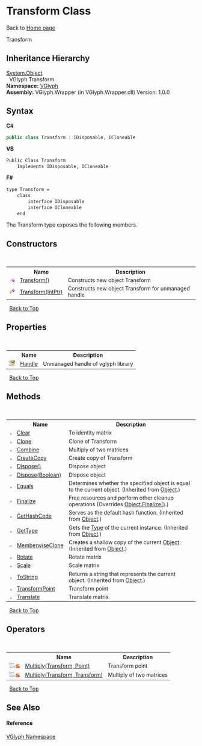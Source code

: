 # Transform Class
Back to <a href="Home.md">Home page</a> 

Transform


## Inheritance Hierarchy
<a href="http://msdn2.microsoft.com/en-us/library/e5kfa45b" target="_blank">System.Object</a><br />&nbsp;&nbsp;VGlyph.Transform<br />
**Namespace:**&nbsp;<a href="N_VGlyph.md">VGlyph</a><br />**Assembly:**&nbsp;VGlyph.Wrapper (in VGlyph.Wrapper.dll) Version: 1.0.0

## Syntax

**C#**<br />
``` C#
public class Transform : IDisposable, ICloneable
```

**VB**<br />
``` VB
Public Class Transform
	Implements IDisposable, ICloneable
```

**F#**<br />
``` F#
type Transform =  
    class
        interface IDisposable
        interface ICloneable
    end
```

The Transform type exposes the following members.


## Constructors
&nbsp;<table><tr><th></th><th>Name</th><th>Description</th></tr><tr><td>![Public method](media/pubmethod.gif "Public method")</td><td><a href="M_VGlyph_Transform__ctor.md">Transform()</a></td><td>
Constructs new object Transform</td></tr><tr><td>![Protected method](media/protmethod.gif "Protected method")</td><td><a href="M_VGlyph_Transform__ctor_1.md">Transform(IntPtr)</a></td><td>
Constructs new object Transform for unmanaged handle</td></tr></table>&nbsp;
<a href="#transform-class">Back to Top</a>

## Properties
&nbsp;<table><tr><th></th><th>Name</th><th>Description</th></tr><tr><td>![Protected property](media/protproperty.gif "Protected property")</td><td><a href="P_VGlyph_Transform_Handle.md">Handle</a></td><td>
Unmanaged handle of vglyph library</td></tr></table>&nbsp;
<a href="#transform-class">Back to Top</a>

## Methods
&nbsp;<table><tr><th></th><th>Name</th><th>Description</th></tr><tr><td>![Public method](media/pubmethod.gif "Public method")</td><td><a href="M_VGlyph_Transform_Clear.md">Clear</a></td><td>
To identity matrix</td></tr><tr><td>![Public method](media/pubmethod.gif "Public method")</td><td><a href="M_VGlyph_Transform_Clone.md">Clone</a></td><td>
Clone of Transform</td></tr><tr><td>![Public method](media/pubmethod.gif "Public method")</td><td><a href="M_VGlyph_Transform_Combine.md">Combine</a></td><td>
Multiply of two matrices</td></tr><tr><td>![Public method](media/pubmethod.gif "Public method")</td><td><a href="M_VGlyph_Transform_CreateCopy.md">CreateCopy</a></td><td>
Create copy of Transform</td></tr><tr><td>![Public method](media/pubmethod.gif "Public method")</td><td><a href="M_VGlyph_Transform_Dispose.md">Dispose()</a></td><td>
Dispose object</td></tr><tr><td>![Protected method](media/protmethod.gif "Protected method")</td><td><a href="M_VGlyph_Transform_Dispose_1.md">Dispose(Boolean)</a></td><td>
Dispose object</td></tr><tr><td>![Public method](media/pubmethod.gif "Public method")</td><td><a href="http://msdn2.microsoft.com/en-us/library/bsc2ak47" target="_blank">Equals</a></td><td>
Determines whether the specified object is equal to the current object.
 (Inherited from <a href="http://msdn2.microsoft.com/en-us/library/e5kfa45b" target="_blank">Object</a>.)</td></tr><tr><td>![Protected method](media/protmethod.gif "Protected method")</td><td><a href="M_VGlyph_Transform_Finalize.md">Finalize</a></td><td>
Free resources and perform other cleanup operations
 (Overrides <a href="http://msdn2.microsoft.com/en-us/library/4k87zsw7" target="_blank">Object.Finalize()</a>.)</td></tr><tr><td>![Public method](media/pubmethod.gif "Public method")</td><td><a href="http://msdn2.microsoft.com/en-us/library/zdee4b3y" target="_blank">GetHashCode</a></td><td>
Serves as the default hash function.
 (Inherited from <a href="http://msdn2.microsoft.com/en-us/library/e5kfa45b" target="_blank">Object</a>.)</td></tr><tr><td>![Public method](media/pubmethod.gif "Public method")</td><td><a href="http://msdn2.microsoft.com/en-us/library/dfwy45w9" target="_blank">GetType</a></td><td>
Gets the <a href="http://msdn2.microsoft.com/en-us/library/42892f65" target="_blank">Type</a> of the current instance.
 (Inherited from <a href="http://msdn2.microsoft.com/en-us/library/e5kfa45b" target="_blank">Object</a>.)</td></tr><tr><td>![Protected method](media/protmethod.gif "Protected method")</td><td><a href="http://msdn2.microsoft.com/en-us/library/57ctke0a" target="_blank">MemberwiseClone</a></td><td>
Creates a shallow copy of the current <a href="http://msdn2.microsoft.com/en-us/library/e5kfa45b" target="_blank">Object</a>.
 (Inherited from <a href="http://msdn2.microsoft.com/en-us/library/e5kfa45b" target="_blank">Object</a>.)</td></tr><tr><td>![Public method](media/pubmethod.gif "Public method")</td><td><a href="M_VGlyph_Transform_Rotate.md">Rotate</a></td><td>
Rotate matrix</td></tr><tr><td>![Public method](media/pubmethod.gif "Public method")</td><td><a href="M_VGlyph_Transform_Scale.md">Scale</a></td><td>
Scale matrix</td></tr><tr><td>![Public method](media/pubmethod.gif "Public method")</td><td><a href="http://msdn2.microsoft.com/en-us/library/7bxwbwt2" target="_blank">ToString</a></td><td>
Returns a string that represents the current object.
 (Inherited from <a href="http://msdn2.microsoft.com/en-us/library/e5kfa45b" target="_blank">Object</a>.)</td></tr><tr><td>![Public method](media/pubmethod.gif "Public method")</td><td><a href="M_VGlyph_Transform_TransformPoint.md">TransformPoint</a></td><td>
Transform point</td></tr><tr><td>![Public method](media/pubmethod.gif "Public method")</td><td><a href="M_VGlyph_Transform_Translate.md">Translate</a></td><td>
Translate matrix</td></tr></table>&nbsp;
<a href="#transform-class">Back to Top</a>

## Operators
&nbsp;<table><tr><th></th><th>Name</th><th>Description</th></tr><tr><td>![Public operator](media/puboperator.gif "Public operator")![Static member](media/static.gif "Static member")</td><td><a href="M_VGlyph_Transform_op_Multiply.md">Multiply(Transform, Point)</a></td><td>
Transform point</td></tr><tr><td>![Public operator](media/puboperator.gif "Public operator")![Static member](media/static.gif "Static member")</td><td><a href="M_VGlyph_Transform_op_Multiply_1.md">Multiply(Transform, Transform)</a></td><td>
Multiply of two matrices</td></tr></table>&nbsp;
<a href="#transform-class">Back to Top</a>

## See Also


#### Reference
<a href="N_VGlyph.md">VGlyph Namespace</a><br />